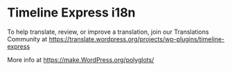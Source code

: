 #  Timeline Express i18n #

  To help translate, review, or improve a translation, join our Translations Community at
  https://translate.wordpress.org/projects/wp-plugins/timeline-express

  More info at https://make.WordPress.org/polyglots/

